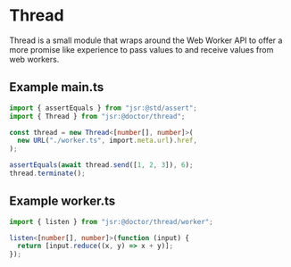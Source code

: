 # Thread

Thread is a small module that wraps around the Web Worker API to offer a more
promise like experience to pass values to and receive values from web workers.

## Example main.ts

```ts ignore
import { assertEquals } from "jsr:@std/assert";
import { Thread } from "jsr:@doctor/thread";

const thread = new Thread<[number[], number]>(
  new URL("./worker.ts", import.meta.url).href,
);

assertEquals(await thread.send([1, 2, 3]), 6);
thread.terminate();
```

## Example worker.ts

```ts ignore
import { listen } from "jsr:@doctor/thread/worker";

listen<[number[], number]>(function (input) {
  return [input.reduce((x, y) => x + y)];
});
```
